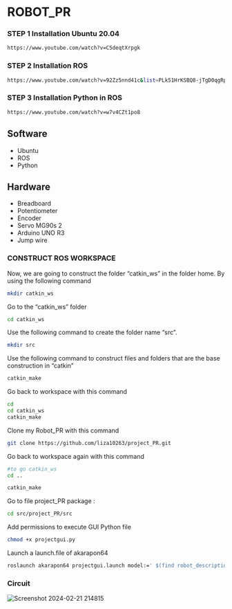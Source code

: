 # ROBOT_PR

### STEP 1 Installation Ubuntu 20.04
```bash
https://www.youtube.com/watch?v=C5deqtXrpgk
```
### STEP 2 Installation ROS
```bash
https://www.youtube.com/watch?v=92Zz5nnd41c&list=PLk51HrKSBQ8-jTgD0qgRp1vmQeVSJ5SQC&index=2
```
### STEP 3 Installation Python in ROS
```bash
https://www.youtube.com/watch?v=w7v4CZt1po8
```
## Software
* Ubuntu
* ROS
* Python

## Hardware
* Breadboard
* Potentiometer
* Encoder
* Servo MG90s 2 
* Arduino UNO R3
* Jump wire

### CONSTRUCT ROS WORKSPACE
Now, we are going to construct the folder “catkin_ws” in the folder home. By using the following command
```bash
mkdir catkin_ws
```
Go to the “catkin_ws” folder
```bash
cd catkin_ws
```
Use the following command to create the folder name “src”.
```bash
mkdir src
```
Use the following command to construct files and folders that are the base construction in “catkin”
```bash
catkin_make
```
Go back to workspace with this command
```bash
cd 
cd catkin_ws
catkin_make
```
Clone my Robot_PR with this command
```bash
git clone https://github.com/liza10263/project_PR.git
```
Go back to workspace again with this command
```bash
#to go catkin_ws
cd .. 

catkin_make
```
Go to file project_PR package : 
```bash
cd src/project_PR/src
```
Add permissions to execute GUI Python file
```bash
chmod +x projectgui.py
```
Launch a launch.file of akarapon64
```bash
roslaunch akarapon64 projectgui.launch model:=' $(find robot_description)/urdf/robot.urdf '
```


### Circuit
![Screenshot 2024-02-21 214815](https://github.com/liza10263/project_PR/assets/129593656/e2a4327b-fd09-4d0e-8325-83bb84385c57)


